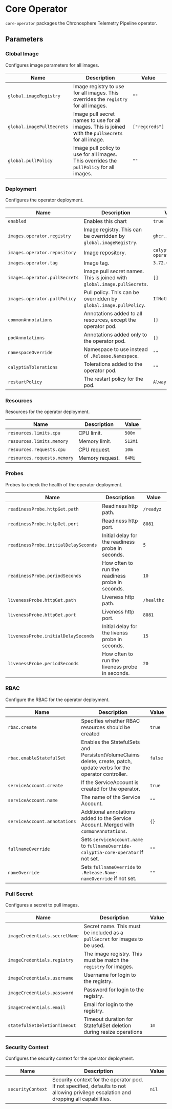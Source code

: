 # Core Operator

`core-operator` packages the Chronosphere Telemetry Pipeline operator.

## Parameters

### Global Image

Configures image parameters for all images.

| Name                      | Description                                                                                         | Value          |
| ------------------------- | --------------------------------------------------------------------------------------------------- | -------------- |
| `global.imageRegistry`    | Image registry to use for all images. This overrides the `registry` for all images.                 | `""`           |
| `global.imagePullSecrets` | Image pull secret names to use for all images. This is joined with the `pullSecrets` for all image. | `["regcreds"]` |
| `global.pullPolicy`       | Image pull policy to use for all images. This overrides the `pullPolicy` for all images.            | `""`           |

### Deployment

Configures the operator deployment.

| Name                          | Description                                                              | Value                    |
| ----------------------------- | ------------------------------------------------------------------------ | ------------------------ |
| `enabled`                     | Enables this chart                                                       | `true`                   |
| `images.operator.registry`    | Image registry. This can be overridden by `global.imageRegistry`.        | `ghcr.io`                |
| `images.operator.repository`  | Image repository.                                                        | `calyptia/core-operator` |
| `images.operator.tag`         | Image tag.                                                               | `3.72.0`                 |
| `images.operator.pullSecrets` | Image pull secret names. This is joined with `global.image.pullSecrets`. | `[]`                     |
| `images.operator.pullPolicy`  | Pull policy. This can be overridden by `global.image.pullPolicy`.        | `IfNotPresent`           |
| `commonAnnotations`           | Annotations added to all resources, except the operator pod.             | `{}`                     |
| `podAnnotations`              | Annotations added only to the operator pod.                              | `{}`                     |
| `namespaceOverride`           | Namespace to use instead of `.Release.Namespace`.                        | `""`                     |
| `calyptiaTolerations`         | Tolerations added to the operator pod.                                   | `""`                     |
| `restartPolicy`               | The restart policy for the pod.                                          | `Always`                 |

### Resources

Resources for the operator deployment.

| Name                        | Description     | Value   |
| --------------------------- | --------------- | ------- |
| `resources.limits.cpu`      | CPU limit.      | `500m`  |
| `resources.limits.memory`   | Memory limit.   | `512Mi` |
| `resources.requests.cpu`    | CPU request.    | `10m`   |
| `resources.requests.memory` | Memory request. | `64Mi`  |

### Probes

Probes to check the health of the operator deployment.

| Name                                 | Description                                       | Value      |
| ------------------------------------ | ------------------------------------------------- | ---------- |
| `readinessProbe.httpGet.path`        | Readiness http path.                              | `/readyz`  |
| `readinessProbe.httpGet.port`        | Readiness http port.                              | `8081`     |
| `readinessProbe.initialDelaySeconds` | Initial delay for the readiness probe in seconds. | `5`        |
| `readinessProbe.periodSeconds`       | How often to run the readiness probe in seconds.  | `10`       |
| `livenessProbe.httpGet.path`         | Liveness http path.                               | `/healthz` |
| `livenessProbe.httpGet.port`         | Liveness http port.                               | `8081`     |
| `livenessProbe.initialDelaySeconds`  | Initial delay for the livenss probe in seconds.   | `15`       |
| `livenessProbe.periodSeconds`        | How often to run the liveness probe in seconds.   | `20`       |

### RBAC

Configure the RBAC for the operator deployment.

| Name                         | Description                                                                                                          | Value   |
| ---------------------------- | -------------------------------------------------------------------------------------------------------------------- | ------- |
| `rbac.create`                | Specifies whether RBAC resources should be created                                                                   | `true`  |
| `rbac.enableStatefulSet`     | Enables the StatefulSets and PersistentVolumeClaims delete, create, patch, update verbs for the operator controller. | `false` |
| `serviceAccount.create`      | If the ServiceAccount is created for the operator.                                                                   | `true`  |
| `serviceAccount.name`        | The name of the Service Account.                                                                                     | `""`    |
| `serviceAccount.annotations` | Additional annotations added to the Service Account. Merged with `commonAnnotations`.                                | `{}`    |
| `fullnameOverride`           | Sets `serviceAccount.name` to `fullnameOverride-calyptia-core-operator` if not set.                                  | `""`    |
| `nameOverride`               | Sets `fullnameOverride` to `.Release.Name-nameOverride` if not set.                                                  | `""`    |

### Pull Secret

Configures a secret to pull images.

| Name                          | Description                                                                 | Value |
| ----------------------------- | --------------------------------------------------------------------------- | ----- |
| `imageCredentials.secretName` | Secret name. This must be included as a `pullSecret` for images to be used. |       |
| `imageCredentials.registry`   | The image registry. This must be match the `registry` for images.           |       |
| `imageCredentials.username`   | Username for login to the registry.                                         |       |
| `imageCredentials.password`   | Password for login to the registry.                                         |       |
| `imageCredentials.email`      | Email for login to the registry.                                            |       |
| `statefulSetDeletionTimeout`  | Timeout duration for StatefulSet deletion during resize operations          | `1m`  |

### Security Context

Configures the security context for the operator deployment.

| Name              | Description                                                                                                                           | Value |
| ----------------- | ------------------------------------------------------------------------------------------------------------------------------------- | ----- |
| `securityContext` | Security context for the operator pod. If not specified, defaults to not allowing privilege escalation and dropping all capabilities. | `nil` |

